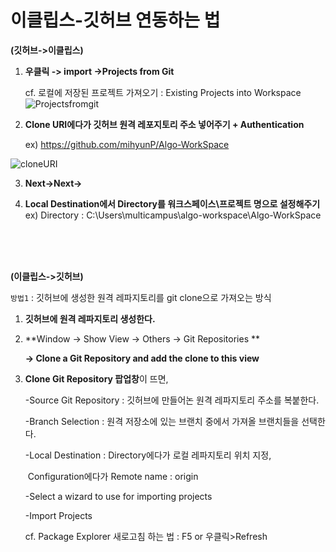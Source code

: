 # 이클립스-깃허브 연동하는 법

**(깃허브->이클립스)**

1. **우클릭 -> import ->Projects from Git** 

   cf. 로컬에 저장된 프로젝트 가져오기 : Existing Projects into Workspace
![Projectsfromgit](https://user-images.githubusercontent.com/69749222/127769045-095d937e-e458-4806-8d2a-8b667511c27c.PNG)

2. **Clone URI에다가 깃허브 원격 레포지토리 주소 넣어주기 + Authentication**

   ex) https://github.com/mihyunP/Algo-WorkSpace

  ![cloneURI](https://user-images.githubusercontent.com/69749222/127769075-6491c541-4241-4f5f-9b96-94cdea579cc1.PNG)


3. **Next->Next->**

4. **Local Destination에서 Directory를 워크스페이스\프로젝트 명으로 설정해주기**
   ex) Directory : C:\Users\multicampus\algo-workspace\Algo-WorkSpace
<br/>
<br/>
<br/>

**(이클립스->깃허브)**

`방법1` : 깃허브에 생성한 원격 레파지토리를 git clone으로 가져오는 방식

1. **깃허브에 원격 레파지토리 생성한다.**

2. **Window -> Show View -> Others -> Git Repositories **

   **-> Clone a Git Repository and add the clone to this view**

3. **Clone Git Repository 팝업창**이 뜨면, 

   -Source Git Repository : 깃허브에 만들어논 원격 레파지토리 주소를 복붙한다.

   -Branch Selection : 원격 저장소에 있는 브랜치 중에서 가져올 브랜치들을 선택한다.

   -Local Destination : Directory에다가 로컬 레파지토리 위치 지정, 

   ​								   Configuration에다가 Remote name : origin

   -Select a wizard to use for importing projects

   -Import Projects

   cf. Package Explorer 새로고침 하는 법 : F5 or 우클릭>Refresh
